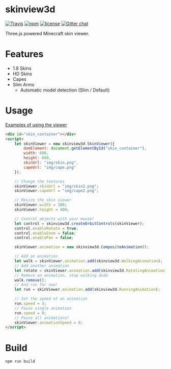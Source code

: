 skinview3d
========

[![Travis](https://img.shields.io/travis/bs-community/skinview3d.svg?style=flat-square)](https://travis-ci.org/bs-community/skinview3d)
[![npm](https://img.shields.io/npm/v/skinview3d.svg?style=flat-square)](https://www.npmjs.com/package/skinview3d)
[![license](https://img.shields.io/badge/license-MIT-yellowgreen.svg?style=flat-square)](https://github.com/bs-community/skinview3d/blob/master/LICENSE)
[![Gitter chat](https://img.shields.io/gitter/room/TechnologyAdvice/Stardust.svg?style=flat-square)](https://gitter.im/skinview3d/Lobby)

Three.js powered Minecraft skin viewer.

# Features
* 1.8 Skins
* HD Skins
* Capes
* Slim Arms
  * Automatic model detection (Slim / Default)

# Usage
[Examples of using the viewer](https://bs-community.github.io/skinview3d/)
```html
<div id="skin_container"></div>
<script>
	let skinViewer = new skinview3d.SkinViewer({
		domElement: document.getElementById("skin_container"),
		width: 600,
		height: 600,
		skinUrl: "img/skin.png",
		capeUrl: "img/cape.png"
	});

	// Change the textures
	skinViewer.skinUrl = "img/skin2.png";
	skinViewer.capeUrl = "img/cape2.png";

	// Resize the skin viewer
	skinViewer.width = 300;
	skinViewer.height = 400;

	// Control objects with your mouse!
	let control = skinview3d.createOrbitControls(skinViewer);
	control.enableRotate = true;
	control.enableZoom = false;
	control.enablePan = false;

	skinViewer.animation = new skinview3d.CompositeAnimation();

	// Add an animation
	let walk = skinViewer.animation.add(skinview3d.WalkingAnimation);
	// Add another animation
	let rotate = skinViewer.animation.add(skinview3d.RotatingAnimation);
	// Remove an animation, stop walking dude
	walk.remove();
	// And run for now!
	let run = skinViewer.animation.add(skinview3d.RunningAnimation);

	// Set the speed of an animation
	run.speed = 3;
	// Pause single animation
	run.speed = 0;
	// Pause all animations!
	skinViewer.animationSpeed = 0;
</script>
```

# Build
`npm run build`
